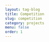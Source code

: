 ```yaml
---
layout: tag-blog
title: Competition
slug: competition
category: projects
menu: false
order: 1
---
```

